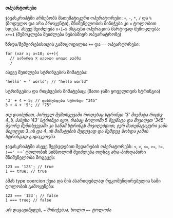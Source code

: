 **ოპეარტორები**

ჯავასკრიპტში არსებობს მათემატიკური ოპერატორები: `+`, `-`, `*`, `/` და `%` (მოდულო და არა პროცენტი). მნიშვნელობის
მინიჭება კი `=` ტოლობით ხდება. ასევე შეიძლება ```x+1=x``` მსგავსი ოპერაციის მარტივად შემოკლება: ```x+=1``` 
(შემოკლება შეიძლება ნებისმიერ ოპეარატროზე)

ზრდა/შემცირებისთვის გამოყოფილია `++` და `--` ოპეარტორები:
```
for (var x; x<10; x++){
  // გაზარდე x ცვლადი ყოველ ლუპზე
  }
```
ასევე შეიძლება სტრინგების მიმატება:
```
'hello' + ' world'; // "hello world"
```
სტრინგების და რიცხვების მიმატებაც: (მათი ჯამი ყოველთვის სტრინგია)
```
'3' + 4 + 5; // დაბრუნდება სტრინგი "345"
3 + 4 + '5'; // "75"
```
*თუ დაიბენით, პირველ შემთხვევაში როდესაც სტრინგი '3' მიემატა რიცხვ 4_ს, პასუხი '43' სტრინგი იყო, რასაც 
ბოლოში 5 შეემატა და მივიღეთ '345'*
*მეორე შემთხვევაში კი სანამ სტრინგს მივიღებდით, ჯერ მათემატიკური ჯამი მივიღეთ 3_ის და 4_ის მიმატების 
შედეგად და შემდეგ მოხდა ჯამის სტრინგად გადაკეთება*

ჯავასკრიპტში ასევე შევხვდებით შედარების ოპერატორებს: `<`, `>`, `<=`, `>=`, `!=`, `!=='
`==` ტოლობის სიმბოლომ შეიძლება ოდნავ არა-პირდაპირი მნიშვნელობა მოგვცეს:
```
123 == '123'; // true
1 == true; // true
```
ამას type coercion ქვია და მის ასარიდებლად რეკომენდირებულია სამი ტოლობის გამოყენება:
```
123 === '123'; // false
1 === true; // false
```
*არ დაგავიწყდეს, `=` მინიჭებაა, ხოლო `==` ტოლობა*
